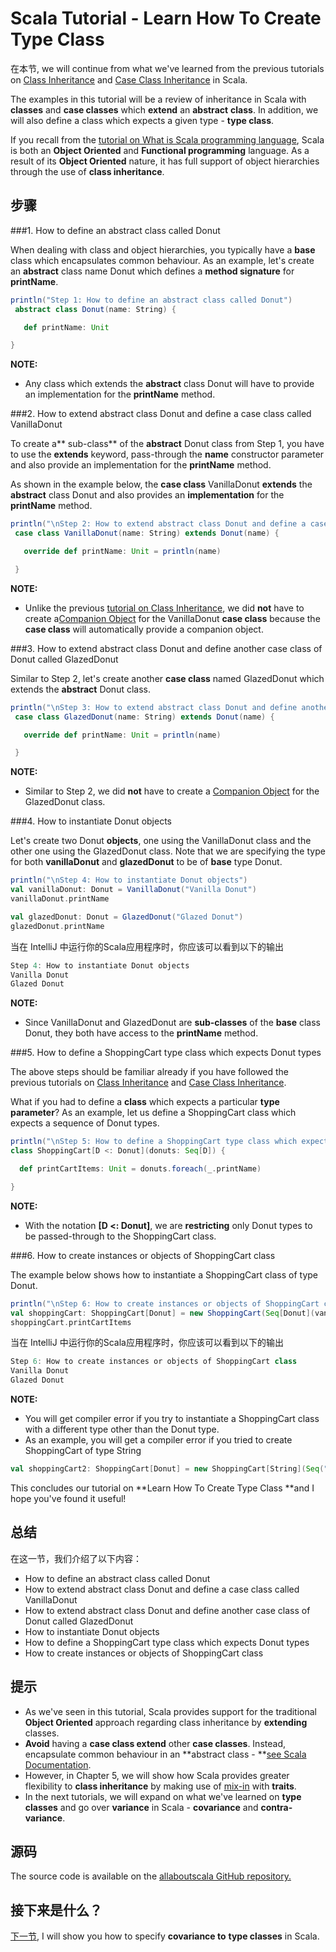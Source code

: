 # Scala Tutorial - Learn How To Create Type Class


在本节, we will continue from what we've learned from the previous tutorials on [Class Inheritance](https://en.wikipedia.org/wiki/Inheritance_(object-oriented_programming)) and [Case Class Inheritance](http://allaboutscala.com/tutorials/chapter-3-beginner-tutorial-using-classes-scala/scala-extend-case-class/) in Scala.

 

The examples in this tutorial will be a review of inheritance in Scala with **classes** and **case classes** which **extend** an **abstract** **class**. In addition, we will also define a class which expects a given type - **type class**.

 

If you recall from the [tutorial on What is Scala programming language](http://allaboutscala.com/tutorials/scala-introduction/learn-scala-programming-language/), Scala is both an **Object Oriented** and **Functional programming** language. As a result of its **Object Oriented** nature, it has full support of object hierarchies through the use of **class inheritance**.

 

## 步骤

###1. How to define an abstract class called Donut 

When dealing with class and object hierarchies, you typically have a **base** class which encapsulates common behaviour. As an example, let's create an **abstract** class name Donut which defines a **method signature** for **printName**.

```scala
println("Step 1: How to define an abstract class called Donut")
 abstract class Donut(name: String) {

   def printName: Unit

}

```

**NOTE:**

- Any class which extends the **abstract** class Donut will have to provide an implementation for the **printName** method.

###2. How to extend abstract class Donut and define a case class called VanillaDonut

To create a** sub-class** of the **abstract** Donut class from Step 1, you have to use the **extends** keyword, pass-through the **name** constructor parameter and also provide an implementation for the **printName** method.

 

As shown in the example below, the **case class** VanillaDonut **extends** the **abstract** class Donut and also provides an **implementation** for the **printName** method.

```scala
println("\nStep 2: How to extend abstract class Donut and define a case class called VanillaDonut")
 case class VanillaDonut(name: String) extends Donut(name) {

   override def printName: Unit = println(name)

 }


```

**NOTE:**

- Unlike the previous [tutorial on Class Inheritance](http://allaboutscala.com/tutorials/chapter-3-beginner-tutorial-using-classes-scala/scala-extend-class/), we did **not** have to create a[Companion Object](http://allaboutscala.com/tutorials/chapter-3-beginner-tutorial-using-classes-scala/scala-tutorial-learn-create-use-companion-objects/) for the VanillaDonut **case class** because the **case class** will automatically provide a companion object.

###3. How to extend abstract class Donut and define another case class of Donut called GlazedDonut

Similar to Step 2, let's create another **case class** named GlazedDonut which extends the **abstract** Donut class.

```scala
println("\nStep 3: How to extend abstract class Donut and define another case class called GlazedDonut")
 case class GlazedDonut(name: String) extends Donut(name) {

   override def printName: Unit = println(name)

 }


```

**NOTE:**

- Similar to Step 2, we did **not** have to create a [Companion Object](http://allaboutscala.com/tutorials/chapter-3-beginner-tutorial-using-classes-scala/scala-tutorial-learn-create-use-companion-objects/) for the GlazedDonut class.

###4. How to instantiate Donut objects

Let's create two Donut **objects**, one using the VanillaDonut class and the other one using the GlazedDonut class. Note that we are specifying the type for both **vanillaDonut** and **glazedDonut** to be of **base** type Donut.

```scala
println("\nStep 4: How to instantiate Donut objects")
val vanillaDonut: Donut = VanillaDonut("Vanilla Donut")
vanillaDonut.printName

val glazedDonut: Donut = GlazedDonut("Glazed Donut")
glazedDonut.printName


```

当在 IntelliJ 中运行你的Scala应用程序时，你应该可以看到以下的输出

```scala
Step 4: How to instantiate Donut objects
Vanilla Donut
Glazed Donut

```

**NOTE:**

- Since VanillaDonut and GlazedDonut are **sub-classes** of the **base** class Donut, they both have access to the **printName** method.

###5. How to define a ShoppingCart type class which expects Donut types

The above steps should be familiar already if you have followed the previous tutorials on [Class Inheritance](http://allaboutscala.com/tutorials/chapter-3-beginner-tutorial-using-classes-scala/scala-extend-class/) and [Case Class Inheritance](http://allaboutscala.com/tutorials/chapter-3-beginner-tutorial-using-classes-scala/scala-extend-case-class/).

 

What if you had to define a **class** which expects a particular **type** **parameter**? As an example, let us define a ShoppingCart class which expects a sequence of Donut types.

```scala
println("\nStep 5: How to define a ShoppingCart type class which expects Donut types")
class ShoppingCart[D <: Donut](donuts: Seq[D]) {

  def printCartItems: Unit = donuts.foreach(_.printName)

}

```

**NOTE:**

- With the notation **[D <: Donut]**, we are **restricting** only Donut types to be passed-through to the ShoppingCart class.

###6. How to create instances or objects of ShoppingCart class

The example below shows how to instantiate a ShoppingCart class of type Donut.

```scala
println("\nStep 6: How to create instances or objects of ShoppingCart class")
val shoppingCart: ShoppingCart[Donut] = new ShoppingCart(Seq[Donut](vanillaDonut, glazedDonut))
shoppingCart.printCartItems


```

当在 IntelliJ 中运行你的Scala应用程序时，你应该可以看到以下的输出

```scala
Step 6: How to create instances or objects of ShoppingCart class
Vanilla Donut
Glazed Donut

```

**NOTE:**

- You will get compiler error if you try to instantiate a ShoppingCart class with a different type other than the Donut type.
- As an example, you will get a compiler error if you tried to create ShoppingCart of type String

```scala
val shoppingCart2: ShoppingCart[Donut] = new ShoppingCart[String](Seq("Vanilla Donut"))

```

This concludes our tutorial on **Learn How To Create Type Class **and I hope you've found it useful!


## 总结

在这一节，我们介绍了以下内容：

- How to define an abstract class called Donut
- How to extend abstract class Donut and define a case class called VanillaDonut
- How to extend abstract class Donut and define another case class of Donut called GlazedDonut
- How to instantiate Donut objects
- How to define a ShoppingCart type class which expects Donut types
- How to create instances or objects of ShoppingCart class

## 提示

- As we've seen in this tutorial, Scala provides support for the traditional **Object Oriented** approach regarding class inheritance by **extending** classes.
- **Avoid** having a **case class extend** other **case classes**. Instead, encapsulate common behaviour in an **abstract class - **[see Scala Documentation](http://docs.scala-lang.org/tutorials/tour/case-classes.html).
- However, in Chapter 5, we will show how Scala provides greater flexibility to **class inheritance** by making use of [mix-in](http://docs.scala-lang.org/tutorials/tour/mixin-class-composition.html) with **traits**.
- In the next tutorials, we will expand on what we've learned on **type classes** and go over **variance** in Scala - **covariance** and **contra-variance**.

## 源码

The source code is available on the [allaboutscala GitHub repository.](https://github.com/nadimbahadoor/allaboutscala)

 

## 接下来是什么？

[下一节](http://allaboutscala.com/tutorials/chapter-3-beginner-tutorial-using-classes-scala/scala-variance-covariance/), I will show you how to specify **covariance to** **type classes** in Scala.